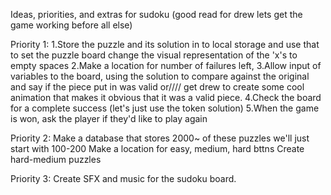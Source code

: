 Ideas, priorities, and extras for sudoku (good read for drew lets get the game working before all else)

Priority 1:
1.Store the puzzle and its solution in to local storage and use that to set the puzzle board
change the visual representation of the 'x's to empty spaces
2.Make a location for number of failures left, 
3.Allow input of variables to the board, using the solution to compare against the original and say if the piece put in was valid or//// get drew to create some cool animation that
makes it obvious that it was a valid piece.
4.Check the board for a complete success (let's just use the token solution)
5.When the game is won, ask the player if they'd like to play again

Priority 2:
Make a database that stores 2000~ of these puzzles we'll just start with 100-200
Make a location for easy, medium, hard bttns
Create hard-medium puzzles

Priority 3:
Create SFX and music for the sudoku board.




